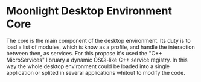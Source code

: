 Moonlight Desktop Environment Core 
=======================================

The core is the main component of the desktop environment. Its duty is to load a list of modules, which is know as a profile, and handle the interaction between then, as services.
For this propose it's used the "C++ MicroServices" libruary a dynamic OSGi-like C++ service registry. In this way the whole desktop environment could be loaded into a single 
application or splited in several applications whitout to modify the code.

